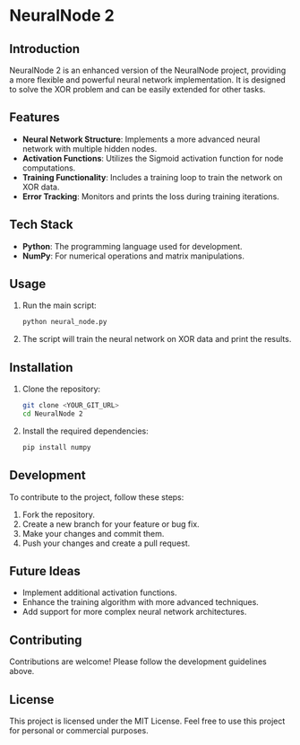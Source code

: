 # NeuralNode 2

## Introduction
NeuralNode 2 is an enhanced version of the NeuralNode project, providing a more flexible and powerful neural network implementation. It is designed to solve the XOR problem and can be easily extended for other tasks.

## Features
- **Neural Network Structure**: Implements a more advanced neural network with multiple hidden nodes.
- **Activation Functions**: Utilizes the Sigmoid activation function for node computations.
- **Training Functionality**: Includes a training loop to train the network on XOR data.
- **Error Tracking**: Monitors and prints the loss during training iterations.

## Tech Stack
- **Python**: The programming language used for development.
- **NumPy**: For numerical operations and matrix manipulations.

## Usage
1. Run the main script:
   ```bash
   python neural_node.py
   ```
2. The script will train the neural network on XOR data and print the results.

## Installation
1. Clone the repository:
   ```bash
   git clone <YOUR_GIT_URL>
   cd NeuralNode 2
   ```
2. Install the required dependencies:
   ```bash
   pip install numpy
   ```

## Development
To contribute to the project, follow these steps:
1. Fork the repository.
2. Create a new branch for your feature or bug fix.
3. Make your changes and commit them.
4. Push your changes and create a pull request.

## Future Ideas
- Implement additional activation functions.
- Enhance the training algorithm with more advanced techniques.
- Add support for more complex neural network architectures.

## Contributing
Contributions are welcome! Please follow the development guidelines above.

## License
This project is licensed under the MIT License. Feel free to use this project for personal or commercial purposes. 